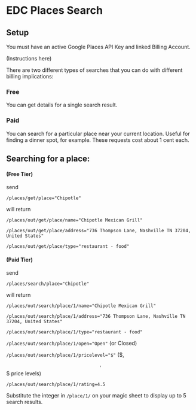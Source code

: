 # EDC Places Search

## Setup

You must have an active Google Places API Key and linked Billing Account. 

(Instructions here)

There are two different types of searches that you can do with different billing implications:

### Free 
  
You can get details for a single search result.
  
### Paid

You can search for a particular place near your current location. Useful for finding a dinner spot, for example. These requests cost about 1 cent each.
  
## Searching for a place:

#### (Free Tier)

send

`/places/get/place="Chipotle"`

will return

`/places/out/get/place/name="Chipotle Mexican Grill"`

`/places/out/get/place/address="736 Thompson Lane, Nashville TN 37204, United States"`

`/places/out/get/place/type="restaurant - food"`


#### (Paid Tier)

send

`/places/search/place="Chipotle"`

will return

`/places/out/search/place/1/name="Chipotle Mexican Grill"`

`/places/out/search/place/1/address="736 Thompson Lane, Nashville TN 37204, United States"`

`/places/out/search/place/1/type="restaurant - food"`

`/places/out/search/place/1/open="Open"` (or Closed)

`/places/out/search/place/1/pricelevel="$"` ($, $$, $$$ price levels)

`/places/out/search/place/1/rating=4.5`

Substitute the integer in  `/place/1/` on your magic sheet to display up to 5 search results. 



